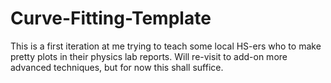# Curve-Fitting-Template
This is a first iteration at me trying to teach some local HS-ers who to make pretty plots in their physics lab reports. Will re-visit to add-on more advanced techniques, but for now this shall suffice.
